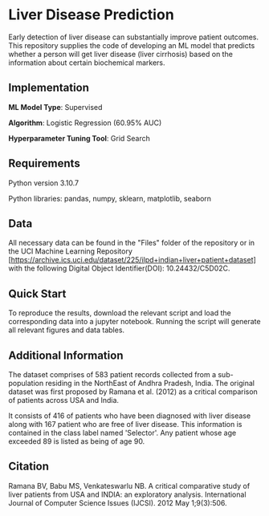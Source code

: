 # Liver Disease Prediction 

Early detection of liver disease can substantially improve patient outcomes. This repository supplies the code of developing an ML model that predicts whether a person will get liver disease (liver cirrhosis) based on the information about certain biochemical markers.

## Implementation 

**ML Model Type**: Supervised 

**Algorithm**: Logistic Regression (60.95% AUC)

**Hyperparameter Tuning Tool**: Grid Search

## Requirements 

Python version 3.10.7 

Python libraries: pandas, numpy, sklearn, matplotlib, seaborn 

## Data 

All necessary data can be found in the "Files" folder of the repository or in the UCI Machine Learning Repository [https://archive.ics.uci.edu/dataset/225/ilpd+indian+liver+patient+dataset] with the following Digital Object Identifier(DOI): 10.24432/C5D02C.

## Quick Start 

To reproduce the results, download the relevant script and load the corresponding data into a jupyter notebook. Running the script will generate all relevant figures and data tables.

## Additional Information

The dataset comprises of 583 patient records collected from a sub-population residing in the NorthEast of Andhra Pradesh, India. The original dataset was first proposed by Ramana et al. (2012) as a critical comparison of patients across USA and India.

It consists of 416 of patients who have been diagnosed with liver disease along with 167 patient who are free of liver disease. This information is contained in the class label named 'Selector'. Any patient whose age exceeded 89 is listed as being of age 90. 

## Citation 

Ramana BV, Babu MS, Venkateswarlu NB. A critical comparative study of liver patients from USA and INDIA: an exploratory analysis. International Journal of Computer Science Issues (IJCSI). 2012 May 1;9(3):506.

